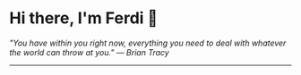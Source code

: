<h1>Hi there, I'm Ferdi 👋</h1>

<p><em>
  "You have within you right now, everything you need to deal with whatever the world can throw at you." — Brian Tracy
</em></p>

---
